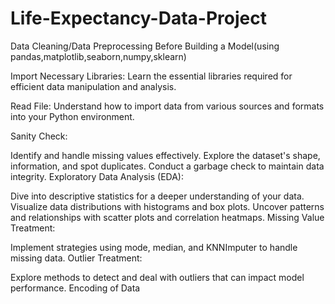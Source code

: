 # Life-Expectancy-Data-Project
Data Cleaning/Data Preprocessing Before Building a Model(using pandas,matplotlib,seaborn,numpy,sklearn)

Import Necessary Libraries: Learn the essential libraries required for efficient data manipulation and analysis.

Read File: Understand how to import data from various sources and formats into your Python environment.

Sanity Check:

Identify and handle missing values effectively.
Explore the dataset's shape, information, and spot duplicates.
Conduct a garbage check to maintain data integrity.
Exploratory Data Analysis (EDA):

Dive into descriptive statistics for a deeper understanding of your data.
Visualize data distributions with histograms and box plots.
Uncover patterns and relationships with scatter plots and correlation heatmaps.
Missing Value Treatment:

Implement strategies using mode, median, and KNNImputer to handle missing data.
Outlier Treatment:

Explore methods to detect and deal with outliers that can impact model performance.
Encoding of Data

